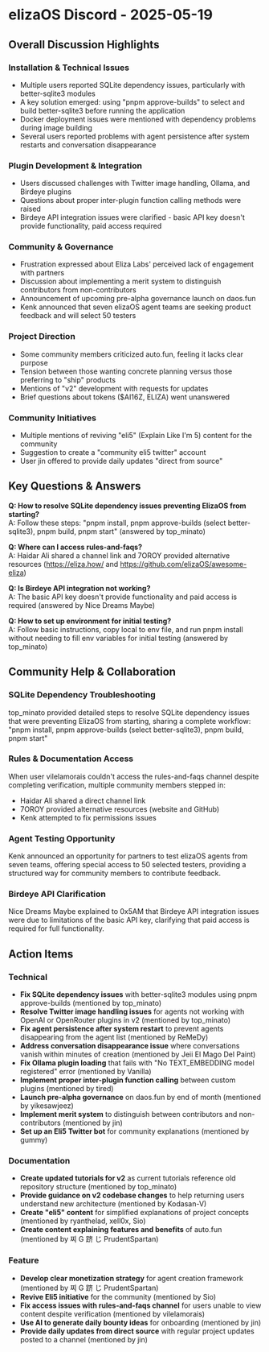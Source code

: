 # elizaOS Discord - 2025-05-19

## Overall Discussion Highlights

### Installation & Technical Issues
- Multiple users reported SQLite dependency issues, particularly with better-sqlite3 modules
- A key solution emerged: using "pnpm approve-builds" to select and build better-sqlite3 before running the application
- Docker deployment issues were mentioned with dependency problems during image building
- Several users reported problems with agent persistence after system restarts and conversation disappearance

### Plugin Development & Integration
- Users discussed challenges with Twitter image handling, Ollama, and Birdeye plugins
- Questions about proper inter-plugin function calling methods were raised
- Birdeye API integration issues were clarified - basic API key doesn't provide functionality, paid access required

### Community & Governance
- Frustration expressed about Eliza Labs' perceived lack of engagement with partners
- Discussion about implementing a merit system to distinguish contributors from non-contributors
- Announcement of upcoming pre-alpha governance launch on daos.fun
- Kenk announced that seven elizaOS agent teams are seeking product feedback and will select 50 testers

### Project Direction
- Some community members criticized auto.fun, feeling it lacks clear purpose
- Tension between those wanting concrete planning versus those preferring to "ship" products
- Mentions of "v2" development with requests for updates
- Brief questions about tokens ($AI16Z, ELIZA) went unanswered

### Community Initiatives
- Multiple mentions of reviving "eli5" (Explain Like I'm 5) content for the community
- Suggestion to create a "community eli5 twitter" account
- User jin offered to provide daily updates "direct from source"

## Key Questions & Answers

**Q: How to resolve SQLite dependency issues preventing ElizaOS from starting?**  
A: Follow these steps: "pnpm install, pnpm approve-builds (select better-sqlite3), pnpm build, pnpm start" (answered by top_minato)

**Q: Where can I access rules-and-faqs?**  
A: Haidar Ali shared a channel link and 7OROY provided alternative resources (https://eliza.how/ and https://github.com/elizaOS/awesome-eliza)

**Q: Is Birdeye API integration not working?**  
A: The basic API key doesn't provide functionality and paid access is required (answered by Nice Dreams Maybe)

**Q: How to set up environment for initial testing?**  
A: Follow basic instructions, copy local to env file, and run pnpm install without needing to fill env variables for initial testing (answered by top_minato)

## Community Help & Collaboration

### SQLite Dependency Troubleshooting
top_minato provided detailed steps to resolve SQLite dependency issues that were preventing ElizaOS from starting, sharing a complete workflow: "pnpm install, pnpm approve-builds (select better-sqlite3), pnpm build, pnpm start"

### Rules & Documentation Access
When user vilelamorais couldn't access the rules-and-faqs channel despite completing verification, multiple community members stepped in:
- Haidar Ali shared a direct channel link
- 7OROY provided alternative resources (website and GitHub)
- Kenk attempted to fix permissions issues

### Agent Testing Opportunity
Kenk announced an opportunity for partners to test elizaOS agents from seven teams, offering special access to 50 selected testers, providing a structured way for community members to contribute feedback.

### Birdeye API Clarification
Nice Dreams Maybe explained to 0x5AM that Birdeye API integration issues were due to limitations of the basic API key, clarifying that paid access is required for full functionality.

## Action Items

### Technical
- **Fix SQLite dependency issues** with better-sqlite3 modules using pnpm approve-builds (mentioned by top_minato)
- **Resolve Twitter image handling issues** for agents not working with OpenAI or OpenRouter plugins in v2 (mentioned by top_minato)
- **Fix agent persistence after system restart** to prevent agents disappearing from the agent list (mentioned by ReMeDy)
- **Address conversation disappearance issue** where conversations vanish within minutes of creation (mentioned by Jeii El Mago Del Paint)
- **Fix Ollama plugin loading** that fails with "No TEXT_EMBEDDING model registered" error (mentioned by Vanilla)
- **Implement proper inter-plugin function calling** between custom plugins (mentioned by tired)
- **Launch pre-alpha governance** on daos.fun by end of month (mentioned by yikesawjeez)
- **Implement merit system** to distinguish between contributors and non-contributors (mentioned by jin)
- **Set up an Eli5 Twitter bot** for community explanations (mentioned by gummy)

### Documentation
- **Create updated tutorials for v2** as current tutorials reference old repository structure (mentioned by top_minato)
- **Provide guidance on v2 codebase changes** to help returning users understand new architecture (mentioned by Kodasan-V)
- **Create "eli5" content** for simplified explanations of project concepts (mentioned by ryanthelad, xell0x, Sio)
- **Create content explaining features and benefits** of auto.fun (mentioned by 찌 G 跻 じ PrudentSpartan)

### Feature
- **Develop clear monetization strategy** for agent creation framework (mentioned by 찌 G 跻 じ PrudentSpartan)
- **Revive Eli5 initiative** for the community (mentioned by Sio)
- **Fix access issues with rules-and-faqs channel** for users unable to view content despite verification (mentioned by vilelamorais)
- **Use AI to generate daily bounty ideas** for onboarding (mentioned by jin)
- **Provide daily updates from direct source** with regular project updates posted to a channel (mentioned by jin)